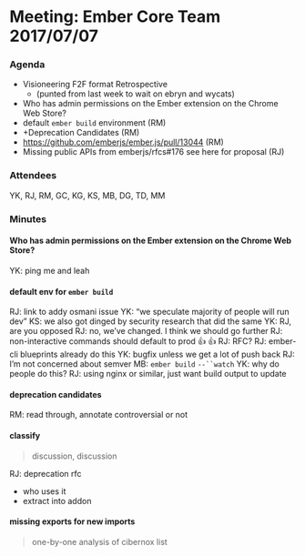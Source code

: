 # Meeting: Ember Core Team 2017/07/07

### Agenda

- Visioneering F2F format Retrospective
  - (punted from last week to wait on ebryn and wycats)
- Who has admin permissions on the Ember extension on the Chrome Web Store?
- default `ember build`  environment (RM)
- +Deprecation Candidates (RM)
- https://github.com/emberjs/ember.js/pull/13044 (RM)
- Missing public APIs from emberjs/rfcs#176 see here for proposal (RJ)

### Attendees

YK, RJ, RM, GC, KG, KS, MB, DG, TD, MM

### Minutes

#### Who has admin permissions on the Ember extension on the Chrome Web Store?
YK: ping me and leah

#### default env for `ember build`
RJ: link to addy osmani issue 
YK: “we speculate majority of people will run dev”
KS: we also got dinged by security research that did the same
YK: RJ, are you opposed
RJ: no, we’ve changed. I think we should go further
RJ: non-interactive commands should default to prod
👍 👍 
RJ: RFC?
RJ: ember-cli blueprints already do this
YK: bugfix unless we get a lot of push back
RJ: I’m not concerned about semver
MB: `ember build` `--``watch`
YK: why do people do this?
RJ: using nginx or similar, just want build output to update

#### deprecation candidates
RM: read through, annotate controversial or not

#### classify

> discussion, discussion

RJ: deprecation rfc

- who uses it
- extract into addon

#### missing exports for new imports

> one-by-one analysis of cibernox list
